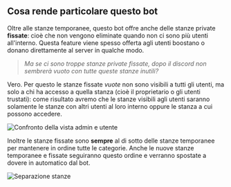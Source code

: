 ## Cosa rende particolare questo bot
Oltre alle stanze temporanee, questo bot offre anche delle stanze private **fissate**: cioè che non vengono eliminate quando non ci sono più utenti all'interno. Questa feature viene spesso offerta agli utenti boostano o donano direttamente al server in qualche modo.

> *Ma se ci sono troppe stanze private fissate, dopo il discord non sembrerà vuoto con tutte queste stanze inutili?*

Vero. Per questo le stanze fissate *vuote* non sono visibili a tutti gli utenti, ma solo a chi ha accesso a quella stanza (cioè il proprietario o gli utenti trustati): come risultato avremo che le stanze visibili agli utenti saranno solamente le stanze con altri utenti al loro interno oppure le stanza a cui possono accedere.

![Confronto della vista admin e utente](https://i.imgur.com/4z9hIFV.jpeg)

Inoltre le stanze fissate sono **sempre** al di sotto delle stanze temporanee per mantenere in ordine tutte le categorie. Anche le nuove stanze temporanee e fissate seguiranno questo ordine e verranno spostate a dovere in automatico dal bot.

![Separazione stanze](https://i.imgur.com/Zrz1eYQ.jpg)